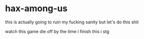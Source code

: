 # hax-among-us
this is actually going to ruin my fucking sanity but let's do this shit

watch this game die off by the time i finish this i stg
